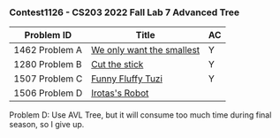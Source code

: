 ### Contest1126 - CS203 2022 Fall Lab 7 Advanced Tree

| Problem ID      | Title                                | AC   |
| --------------- | ------------------------------------ | ---- |
| 1462 Problem  A | [We only want the smallest](A_1462/) | Y    |
| 1280 Problem  B | [Cut the stick](B_1280/)             | Y    |
| 1507 Problem  C | [Funny Fluffy Tuzi](C_1507/)         | Y    |
| 1506 Problem  D | [Irotas's Robot](D_1506/)            |      |

Problem D: Use AVL Tree, but it will consume too much time during final season, so I give up.
